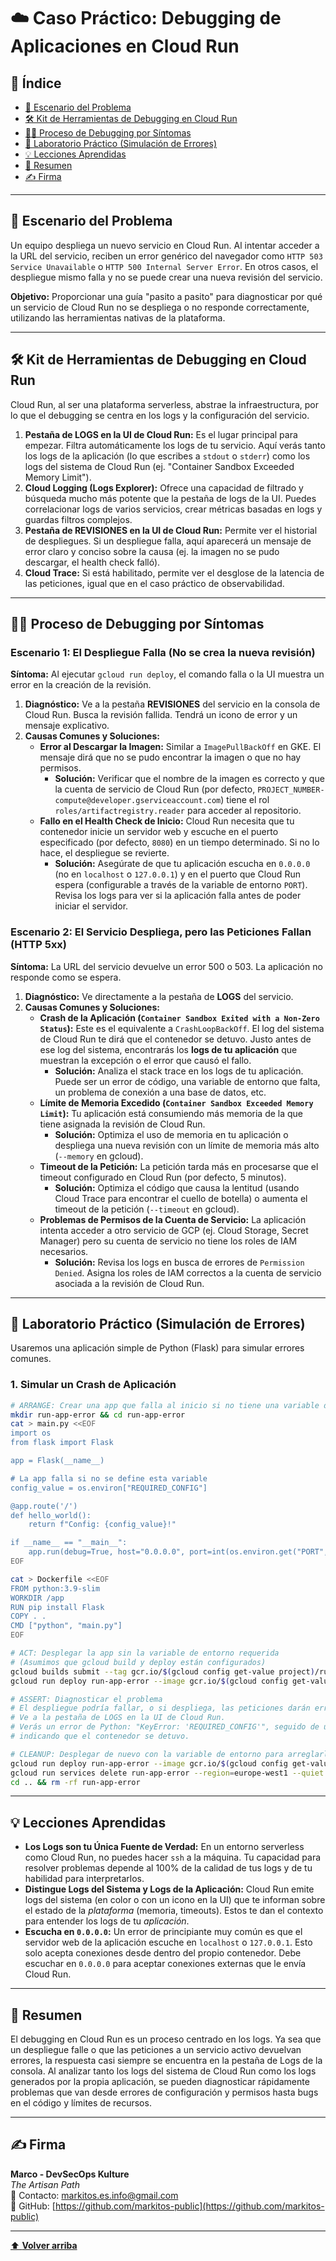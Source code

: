 # ☁️ Caso Práctico: Debugging de Aplicaciones en Cloud Run

## 📑 Índice

* [🧭 Escenario del Problema](#-escenario-del-problema)
* [🛠️ Kit de Herramientas de Debugging en Cloud Run](#️-kit-de-herramientas-de-debugging-en-cloud-run)
* [🕵️‍♂️ Proceso de Debugging por Síntomas](#️-proceso-de-debugging-por-síntomas)
* [🔬 Laboratorio Práctico (Simulación de Errores)](#-laboratorio-práctico-simulación-de-errores)
* [💡 Lecciones Aprendidas](#-lecciones-aprendidas)
* [🧾 Resumen](#-resumen)
* [✍️ Firma](#-firma)

---

## 🧭 Escenario del Problema

Un equipo despliega un nuevo servicio en Cloud Run. Al intentar acceder a la URL del servicio, reciben un error genérico del navegador como `HTTP 503 Service Unavailable` o `HTTP 500 Internal Server Error`. En otros casos, el despliegue mismo falla y no se puede crear una nueva revisión del servicio.

**Objetivo:** Proporcionar una guía "pasito a pasito" para diagnosticar por qué un servicio de Cloud Run no se despliega o no responde correctamente, utilizando las herramientas nativas de la plataforma.

---

## 🛠️ Kit de Herramientas de Debugging en Cloud Run

Cloud Run, al ser una plataforma serverless, abstrae la infraestructura, por lo que el debugging se centra en los logs y la configuración del servicio.

1.  **Pestaña de LOGS en la UI de Cloud Run:** Es el lugar principal para empezar. Filtra automáticamente los logs de tu servicio. Aquí verás tanto los logs de la aplicación (lo que escribes a `stdout` o `stderr`) como los logs del sistema de Cloud Run (ej. "Container Sandbox Exceeded Memory Limit").
2.  **Cloud Logging (Logs Explorer):** Ofrece una capacidad de filtrado y búsqueda mucho más potente que la pestaña de logs de la UI. Puedes correlacionar logs de varios servicios, crear métricas basadas en logs y guardas filtros complejos.
3.  **Pestaña de REVISIONES en la UI de Cloud Run:** Permite ver el historial de despliegues. Si un despliegue falla, aquí aparecerá un mensaje de error claro y conciso sobre la causa (ej. la imagen no se pudo descargar, el health check falló).
4.  **Cloud Trace:** Si está habilitado, permite ver el desglose de la latencia de las peticiones, igual que en el caso práctico de observabilidad.

---

## 🕵️‍♂️ Proceso de Debugging por Síntomas

### Escenario 1: El Despliegue Falla (No se crea la nueva revisión)

**Síntoma:** Al ejecutar `gcloud run deploy`, el comando falla o la UI muestra un error en la creación de la revisión.

1.  **Diagnóstico:** Ve a la pestaña **REVISIONES** del servicio en la consola de Cloud Run. Busca la revisión fallida. Tendrá un icono de error y un mensaje explicativo.
2.  **Causas Comunes y Soluciones:**
    *   **Error al Descargar la Imagen:** Similar a `ImagePullBackOff` en GKE. El mensaje dirá que no se pudo encontrar la imagen o que no hay permisos.
        *   **Solución:** Verificar que el nombre de la imagen es correcto y que la cuenta de servicio de Cloud Run (por defecto, `PROJECT_NUMBER-compute@developer.gserviceaccount.com`) tiene el rol `roles/artifactregistry.reader` para acceder al repositorio.
    *   **Fallo en el Health Check de Inicio:** Cloud Run necesita que tu contenedor inicie un servidor web y escuche en el puerto especificado (por defecto, `8080`) en un tiempo determinado. Si no lo hace, el despliegue se revierte.
        *   **Solución:** Asegúrate de que tu aplicación escucha en `0.0.0.0` (no en `localhost` o `127.0.0.1`) y en el puerto que Cloud Run espera (configurable a través de la variable de entorno `PORT`). Revisa los logs para ver si la aplicación falla antes de poder iniciar el servidor.

### Escenario 2: El Servicio Despliega, pero las Peticiones Fallan (HTTP 5xx)

**Síntoma:** La URL del servicio devuelve un error 500 o 503. La aplicación no responde como se espera.

1.  **Diagnóstico:** Ve directamente a la pestaña de **LOGS** del servicio.
2.  **Causas Comunes y Soluciones:**
    *   **Crash de la Aplicación (`Container Sandbox Exited with a Non-Zero Status`):** Este es el equivalente a `CrashLoopBackOff`. El log del sistema de Cloud Run te dirá que el contenedor se detuvo. Justo antes de ese log del sistema, encontrarás los **logs de tu aplicación** que muestran la excepción o el error que causó el fallo.
        *   **Solución:** Analiza el stack trace en los logs de tu aplicación. Puede ser un error de código, una variable de entorno que falta, un problema de conexión a una base de datos, etc.
    *   **Límite de Memoria Excedido (`Container Sandbox Exceeded Memory Limit`):** Tu aplicación está consumiendo más memoria de la que tiene asignada la revisión de Cloud Run.
        *   **Solución:** Optimiza el uso de memoria en tu aplicación o despliega una nueva revisión con un límite de memoria más alto (`--memory` en gcloud).
    *   **Timeout de la Petición:** La petición tarda más en procesarse que el timeout configurado en Cloud Run (por defecto, 5 minutos).
        *   **Solución:** Optimiza el código que causa la lentitud (usando Cloud Trace para encontrar el cuello de botella) o aumenta el timeout de la petición (`--timeout` en gcloud).
    *   **Problemas de Permisos de la Cuenta de Servicio:** La aplicación intenta acceder a otro servicio de GCP (ej. Cloud Storage, Secret Manager) pero su cuenta de servicio no tiene los roles de IAM necesarios.
        *   **Solución:** Revisa los logs en busca de errores de `Permission Denied`. Asigna los roles de IAM correctos a la cuenta de servicio asociada a la revisión de Cloud Run.

---

## 🔬 Laboratorio Práctico (Simulación de Errores)

Usaremos una aplicación simple de Python (Flask) para simular errores comunes.

### 1. Simular un Crash de Aplicación

```bash
# ARRANGE: Crear una app que falla al inicio si no tiene una variable de entorno
mkdir run-app-error && cd run-app-error
cat > main.py <<EOF
import os
from flask import Flask

app = Flask(__name__)

# La app falla si no se define esta variable
config_value = os.environ["REQUIRED_CONFIG"]

@app.route('/')
def hello_world():
    return f"Config: {config_value}!"

if __name__ == "__main__":
    app.run(debug=True, host="0.0.0.0", port=int(os.environ.get("PORT", 8080)))
EOF

cat > Dockerfile <<EOF
FROM python:3.9-slim
WORKDIR /app
RUN pip install Flask
COPY . .
CMD ["python", "main.py"]
EOF

# ACT: Desplegar la app sin la variable de entorno requerida
# (Asumimos que gcloud build y deploy están configurados)
gcloud builds submit --tag gcr.io/$(gcloud config get-value project)/run-app-error
gcloud run deploy run-app-error --image gcr.io/$(gcloud config get-value project)/run-app-error --allow-unauthenticated --region=europe-west1

# ASSERT: Diagnosticar el problema
# El despliegue podría fallar, o si despliega, las peticiones darán error 503.
# Ve a la pestaña de LOGS en la UI de Cloud Run.
# Verás un error de Python: "KeyError: 'REQUIRED_CONFIG'", seguido de un log del sistema
# indicando que el contenedor se detuvo.

# CLEANUP: Desplegar de nuevo con la variable de entorno para arreglarlo
gcloud run deploy run-app-error --image gcr.io/$(gcloud config get-value project)/run-app-error --set-env-vars=REQUIRED_CONFIG=hello --allow-unauthenticated --region=europe-west1
gcloud run services delete run-app-error --region=europe-west1 --quiet
cd .. && rm -rf run-app-error
```

---

## 💡 Lecciones Aprendidas

*   **Los Logs son tu Única Fuente de Verdad:** En un entorno serverless como Cloud Run, no puedes hacer `ssh` a la máquina. Tu capacidad para resolver problemas depende al 100% de la calidad de tus logs y de tu habilidad para interpretarlos.
*   **Distingue Logs del Sistema y Logs de la Aplicación:** Cloud Run emite logs del sistema (en color o con un icono en la UI) que te informan sobre el estado de la *plataforma* (memoria, timeouts). Estos te dan el contexto para entender los logs de tu *aplicación*.
*   **Escucha en `0.0.0.0`:** Un error de principiante muy común es que el servidor web de la aplicación escuche en `localhost` o `127.0.0.1`. Esto solo acepta conexiones desde dentro del propio contenedor. Debe escuchar en `0.0.0.0` para aceptar conexiones externas que le envía Cloud Run.

---

## 🧾 Resumen

El debugging en Cloud Run es un proceso centrado en los logs. Ya sea que un despliegue falle o que las peticiones a un servicio activo devuelvan errores, la respuesta casi siempre se encuentra en la pestaña de Logs de la consola. Al analizar tanto los logs del sistema de Cloud Run como los logs generados por la propia aplicación, se pueden diagnosticar rápidamente problemas que van desde errores de configuración y permisos hasta bugs en el código y límites de recursos.

---

## ✍️ Firma

**Marco - DevSecOps Kulture**  
*The Artisan Path*  
📧 Contacto: [markitos.es.info@gmail.com](mailto:markitos.es.info@gmail.com)  
🐙 GitHub: [https://github.com/markitos-public](https://github.com/markitos-public)

---

[⬆️ **Volver arriba**](#-caso-práctico-debugging-de-aplicaciones-en-cloud-run)

